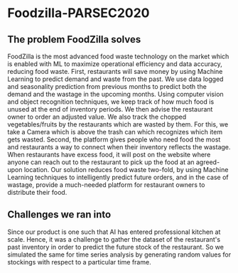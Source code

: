 # Foodzilla-PARSEC2020

## The problem FoodZilla solves

FoodZilla is the most advanced food waste technology on the market which is enabled with ML to maximize operational efficiency and data accuracy, reducing food waste.
First, restaurants will save money by using Machine Learning to predict demand and waste from the past. We use data logged and seasonality prediction from previous months to predict both the demand and the wastage in the upcoming months. Using computer vision and object recognition techniques, we keep track of how much food is unused at the end of inventory periods. We then advise the restaurant owner to order an adjusted value.
We also track the chopped vegetables/fruits by the restaurants which are wasted by them. For this, we take a Camera which is above the trash can which recognizes which item gets wasted.
Second, the platform gives people who need food the most and restaurants a way to connect when their inventory reflects the wastage. When restaurants have excess food, it will post on the website where anyone can reach out to the restaurant to pick up the food at an agreed-upon location.
Our solution reduces food waste two-fold, by using Machine Learning techniques to intelligently predict future orders, and in the case of wastage, provide a much-needed platform for restaurant owners to distribute their food.

## Challenges we ran into
Since our product is one such that AI has entered professional kitchen at scale. Hence, it was a challenge to gather the dataset of the restaurant's past inventory in order to predict the future stock of the restaurant. So we simulated the same for time series analysis by generating random values for stockings with respect to a particular time frame.
